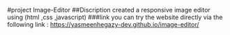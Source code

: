 #project
Image-Editor
##Discription
created a responsive image editor using (html ,css ,javascript)
###link
you can try the website directly via the following link :
https://yasmeenhegazy-dev.github.io/image-editor/
